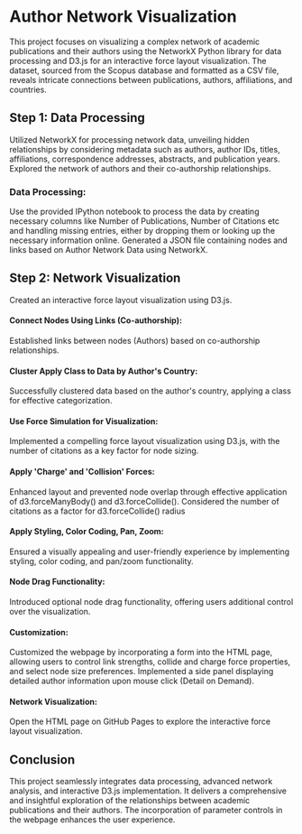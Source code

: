 # Author Network Visualization

This project focuses on visualizing a complex network of academic publications and their authors using the NetworkX Python library for data processing and D3.js for an interactive force layout visualization. The dataset, sourced from the Scopus database and formatted as a CSV file, reveals intricate connections between publications, authors, affiliations, and countries.

## Step 1: Data Processing
Utilized NetworkX for processing network data, unveiling hidden relationships by considering metadata such as authors, author IDs, titles, affiliations, correspondence addresses, abstracts, and publication years.
Explored the network of authors and their co-authorship relationships.

### Data Processing:
Use the provided IPython notebook to process the data by creating necessary columns like Number of Publications, Number of Citations etc and handling missing entries, either by dropping them or looking up the necessary information online.
Generated a JSON file containing nodes and links based on Author Network Data using NetworkX.

## Step 2: Network Visualization
Created an interactive force layout visualization using D3.js.

#### Connect Nodes Using Links (Co-authorship):
Established links between nodes (Authors) based on co-authorship relationships.

#### Cluster Apply Class to Data by Author's Country:
Successfully clustered data based on the author's country, applying a class for effective categorization.

#### Use Force Simulation for Visualization:
Implemented a compelling force layout visualization using D3.js, with the number of citations as a key factor for node sizing.

#### Apply 'Charge' and 'Collision' Forces:
Enhanced layout and prevented node overlap through effective application of d3.forceManyBody() and d3.forceCollide().
Considered the number of citations as a factor for d3.forceCollide() radius

#### Apply Styling, Color Coding, Pan, Zoom:
Ensured a visually appealing and user-friendly experience by implementing styling, color coding, and pan/zoom functionality.

#### Node Drag Functionality:
Introduced optional node drag functionality, offering users additional control over the visualization.

#### Customization:
Customized the webpage by incorporating a form into the HTML page, allowing users to control link strengths, collide and charge force properties, and select node size preferences. Implemented a side panel displaying detailed author information upon mouse click (Detail on Demand).

#### Network Visualization:
Open the HTML page on GitHub Pages to explore the interactive force layout visualization.

## Conclusion
This project seamlessly integrates data processing, advanced network analysis, and interactive D3.js implementation. It delivers a comprehensive and insightful exploration of the relationships between academic publications and their authors. The incorporation of parameter controls in the webpage enhances the user experience.
